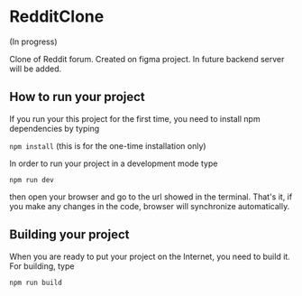 # RedditClone

(In progress)

Clone of Reddit forum. Created on figma project. In future backend server will be added.

## How to run your project

If you run your this project for the first time, you need to install npm dependencies by typing

```npm install``` (this is for the one-time installation only)

In order to run your project in a development mode type

```npm run dev```

then open your browser and go to the url showed in the terminal. That's it, if you make any changes in the code, browser will synchronize automatically.

## Building your project

When you are ready to put your project on the Internet, you need to build it. For building, type

```npm run build```
